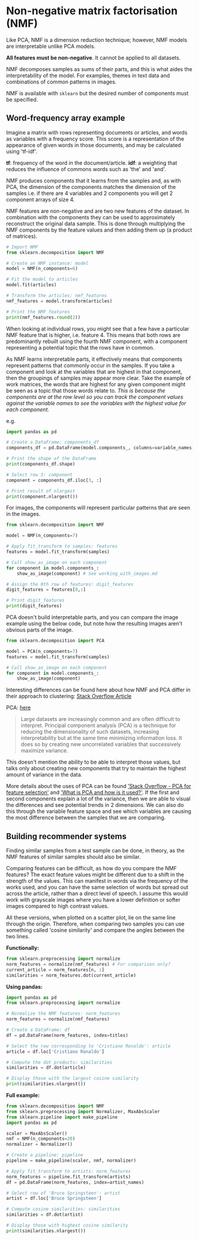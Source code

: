 # Non-negative matrix factorisation (NMF)
Like PCA, NMF is a dimension reduction technique; however, NMF models are interpretable unlike PCA models. 

**All features must be non-negative**. It cannot be applied to all datasets. 

NMF decomposes samples as sums of their parts, and this is what aides the interpretability of the model. For examples, themes in text data and combinations of common patterns in images. 

NMF is available with `sklearn` but the desired number of components must be specified. 

## Word-frequency array example 
Imagine a matrix with rows representing documents or articles, and words as variables with a frequency score. This score is a representation of the appearance of given words in those documents, and may be calculated using 'tf-idf'. 

**tf**: frequency of the word in the document/article. 
**idf**: a weighting that reduces the influence of commons words such as 'the' and 'and'. 

NMF produces components that it learns from the samples and, as with PCA, the dimension of the components matches the dimension of the samples i.e. if there are 4 variables and 2 components you will get 2 component arrays of size 4. 

NMF features are non-negative and are two new features of the dataset. In combination with the components they can be used to approximately reconstruct the original data sample. This is done through multiplying the NMF components by the feature values and then adding them up (a product of matrices). 

```python 
# Import NMF
from sklearn.decomposition import NMF

# Create an NMF instance: model
model = NMF(n_components=6)

# Fit the model to articles
model.fit(articles)

# Transform the articles: nmf_features
nmf_features = model.transform(articles)

# Print the NMF features
print(nmf_features.round(2))
```

When looking at individual rows, you might see that a few have a particular NMF feature that is higher, i.e. feature 4. This means that both rows are predominantly rebuilt using the fourth NMF component, with a component representing a potential topic that the rows have in common. 

As NMF learns interpretable parts, it effectively means that components represent patterns that commonly occur in the samples. If you take a component and look at the variables that are highest in that component, then the groupings of samples may appear more clear. Take the example of work matrices, the words that are highest for any given component might be seen as a topic that those words relate to. 
_This is because the components are at the row level so you can track the component values against the variable names to see the variables with the highest value for each component._

e.g.  
```python
import pandas as pd

# Create a DataFrame: components_df
components_df = pd.DataFrame(model.components_, columns=variable_names)

# Print the shape of the DataFrame
print(components_df.shape)

# Select row 3: component
component = components_df.iloc[3, :]

# Print result of nlargest
print(component.nlargest())
```

For images, the components will represent particular patterns that are seen in the images. 

```python 
from sklearn.decomposition import NMF

model = NMF(n_components=7)

# Apply fit_transform to samples: features
features = model.fit_transform(samples)

# Call show_as_image on each component
for component in model.components_:
    show_as_image(component) # See working_with_images.md

# Assign the 0th row of features: digit_features
digit_features = features[0,:]

# Print digit_features
print(digit_features)
```

PCA doesn't build interpretable parts, and you can compare the image example using the below code, but note how the resulting images aren't obvious parts of the image. 

```python 
from sklearn.decomposition import PCA

model = PCA(n_components=7)
features = model.fit_transform(samples)

# Call show_as_image on each component
for component in model.components_:
    show_as_image(component)
```

Interesting differences can be found here about how NMF and PCA differ in their approach to clustering: 
[Stack Overflow Article](https://stats.stackexchange.com/questions/502072/what-is-the-main-difference-between-pca-and-nmf-and-why-to-choose-one-rather-tha)

PCA: [here](https://royalsocietypublishing.org/doi/10.1098/rsta.2015.0202)
> Large datasets are increasingly common and are often difficult to interpret. Principal component analysis (PCA) is a technique for reducing the dimensionality of such datasets, increasing interpretability but at the same time minimizing information loss. It does so by creating new uncorrelated variables that successively maximize variance.

This doesn't mention the ability to be able to interpret those values, but talks only about creating new components that try to maintain the highest amount of variance in the data. 

More details about the uses of PCA can be found ['Stack Overflow - PCA for feature selection'](https://stats.stackexchange.com/questions/27300/using-principal-component-analysis-pca-for-feature-selection) and ['What is PCA and how is it used?'](https://www.sartorius.com/en/knowledge/science-snippets/what-is-principal-component-analysis-pca-and-how-it-is-used-507186#:~:text=The%20most%20important%20use%20of,variables%2C%20and%20among%20the%20variables.). If the first and second components explain a lot of the variance, then we are able to visual the differences and see potential trends in 2 dimensions. We can also do this through the variable feature space and see which variables are causing the most difference between the samples that we are comparing. 
  

## Building recommender systems
Finding similar samples from a test sample can be done, in theory, as the NMF features of similar samples should also be similar. 

Comparing features can be difficult, as how do you compare the NMF features? The exact feature values might be different due to a shift in the strength of the values. This can manifest in words via the frequency of the works used, and you can have the same selection of words but spread out across the article, rather than a direct level of speech. I assume this would work with grayscale images where you have a lower definition or softer images compared to high contrast values. 

All these versions, when plotted on a scatter plot, lie on the same line through the origin. Therefore, when comparing two samples you can use something called 'cosine similarity' and compare the angles between the two lines. 

__Functionally:__
```python 
from sklearn.preprocessing import normalize
norm_features = normalize(nmf_features) # For comparison only?
current_article = norm_features[n, :]
similarities = norm_features.dot(current_article)
```

__Using pandas:__
```python 
import pandas as pd
from sklearn.preprocessing import normalize

# Normalize the NMF features: norm_features
norm_features = normalize(nmf_features)

# Create a DataFrame: df
df = pd.DataFrame(norm_features, index=titles)

# Select the row corresponding to 'Cristiano Ronaldo': article
article = df.loc['Cristiano Ronaldo']

# Compute the dot products: similarities
similarities = df.dot(article)

# Display those with the largest cosine similarity
print(similarities.nlargest())
```

__Full example:__
```python 
from sklearn.decomposition import NMF
from sklearn.preprocessing import Normalizer, MaxAbsScaler
from sklearn.pipeline import make_pipeline
import pandas as pd 

scaler = MaxAbsScaler()
nmf = NMF(n_components=20)
normalizer = Normalizer()

# Create a pipeline: pipeline
pipeline = make_pipeline(scaler, nmf, normalizer)

# Apply fit_transform to artists: norm_features
norm_features = pipeline.fit_transform(artists)
df = pd.DataFrame(norm_features, index=artist_names)

# Select row of 'Bruce Springsteen': artist
artist = df.loc['Bruce Springsteen']

# Compute cosine similarities: similarities
similarities = df.dot(artist)

# Display those with highest cosine similarity
print(similarities.nlargest())
```